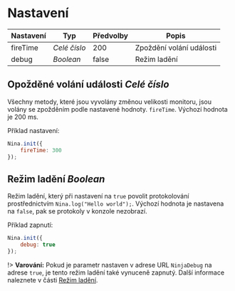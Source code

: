 # Nastavení

| Nastavení | Typ | Předvolby | Popis |
| ---------- | --------- | ------------- | ---------------------------- |
| fireTime | *Celé číslo* | 200 | Zpoždění volání události |
| debug | *Boolean* | false | Režim ladění |

## Opožděné volání události *Celé číslo*

Všechny metody, které jsou vyvolány změnou velikosti monitoru, jsou volány se zpožděním podle nastavené hodnoty. `fireTime`. Výchozí hodnota je 200 ms.

Příklad nastavení:

```javascript
Nina.init({
    fireTime: 300
});
```

## Režim ladění *Boolean*

Režim ladění, který při nastavení na `true` povolit protokolování prostřednictvím `Nina.log("Hello world");`. Výchozí hodnota je nastavena na `false`, pak se protokoly v konzole nezobrazí.

Příklad zapnutí:

```javascript
Nina.init({
    debug: true
});
```

!> **Varování:** Pokud je parametr nastaven v adrese URL `NinjaDebug` na adrese `true`, je tento režim ladění také vynuceně zapnutý. Další informace naleznete v části [Režim ladění](/ninja-starter-kit/ninja-jv/debug/?id=debug-režim-boolean).
